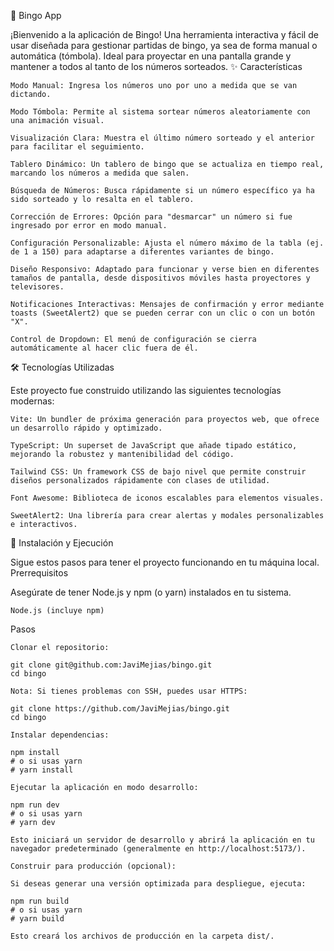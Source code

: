 🎲 Bingo App

¡Bienvenido a la aplicación de Bingo! Una herramienta interactiva y fácil de usar diseñada para gestionar partidas de bingo, ya sea de forma manual o automática (tómbola). Ideal para proyectar en una pantalla grande y mantener a todos al tanto de los números sorteados.
✨ Características

    Modo Manual: Ingresa los números uno por uno a medida que se van dictando.

    Modo Tómbola: Permite al sistema sortear números aleatoriamente con una animación visual.

    Visualización Clara: Muestra el último número sorteado y el anterior para facilitar el seguimiento.

    Tablero Dinámico: Un tablero de bingo que se actualiza en tiempo real, marcando los números a medida que salen.

    Búsqueda de Números: Busca rápidamente si un número específico ya ha sido sorteado y lo resalta en el tablero.

    Corrección de Errores: Opción para "desmarcar" un número si fue ingresado por error en modo manual.

    Configuración Personalizable: Ajusta el número máximo de la tabla (ej. de 1 a 150) para adaptarse a diferentes variantes de bingo.

    Diseño Responsivo: Adaptado para funcionar y verse bien en diferentes tamaños de pantalla, desde dispositivos móviles hasta proyectores y televisores.

    Notificaciones Interactivas: Mensajes de confirmación y error mediante toasts (SweetAlert2) que se pueden cerrar con un clic o con un botón "X".

    Control de Dropdown: El menú de configuración se cierra automáticamente al hacer clic fuera de él.

🛠️ Tecnologías Utilizadas

Este proyecto fue construido utilizando las siguientes tecnologías modernas:

    Vite: Un bundler de próxima generación para proyectos web, que ofrece un desarrollo rápido y optimizado.

    TypeScript: Un superset de JavaScript que añade tipado estático, mejorando la robustez y mantenibilidad del código.

    Tailwind CSS: Un framework CSS de bajo nivel que permite construir diseños personalizados rápidamente con clases de utilidad.

    Font Awesome: Biblioteca de iconos escalables para elementos visuales.

    SweetAlert2: Una librería para crear alertas y modales personalizables e interactivos.

🚀 Instalación y Ejecución

Sigue estos pasos para tener el proyecto funcionando en tu máquina local.
Prerrequisitos

Asegúrate de tener Node.js y npm (o yarn) instalados en tu sistema.

    Node.js (incluye npm)

Pasos

    Clonar el repositorio:

    git clone git@github.com:JaviMejias/bingo.git
    cd bingo

    Nota: Si tienes problemas con SSH, puedes usar HTTPS:

    git clone https://github.com/JaviMejias/bingo.git
    cd bingo

    Instalar dependencias:

    npm install
    # o si usas yarn
    # yarn install

    Ejecutar la aplicación en modo desarrollo:

    npm run dev
    # o si usas yarn
    # yarn dev

    Esto iniciará un servidor de desarrollo y abrirá la aplicación en tu navegador predeterminado (generalmente en http://localhost:5173/).

    Construir para producción (opcional):

    Si deseas generar una versión optimizada para despliegue, ejecuta:

    npm run build
    # o si usas yarn
    # yarn build

    Esto creará los archivos de producción en la carpeta dist/.